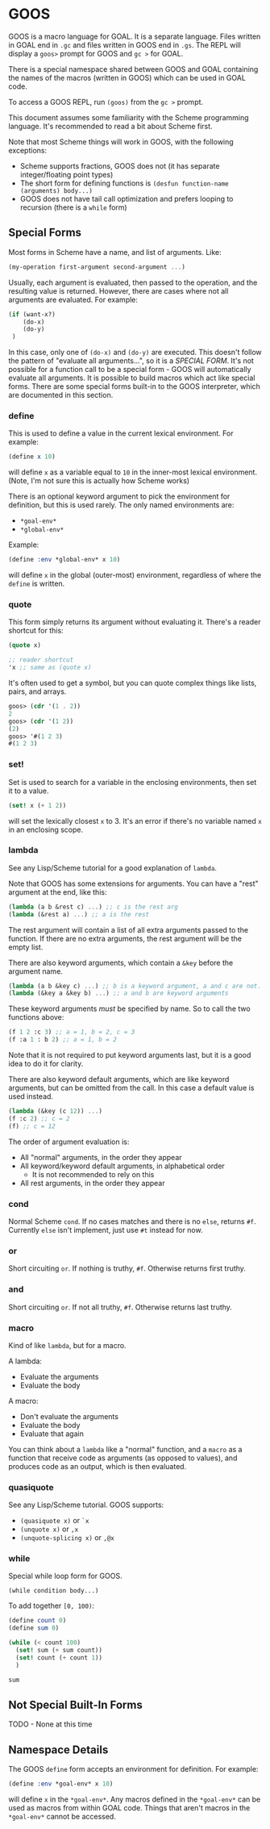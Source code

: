 # GOOS

GOOS is a macro language for GOAL. It is a separate language.  Files written in GOAL end in `.gc` and files written in GOOS end in `.gs`.  The REPL will display a `goos>` prompt for GOOS and `gc >` for GOAL.

There is a special namespace shared between GOOS and GOAL containing the names of the macros (written in GOOS) which can be used in GOAL code.

To access a GOOS REPL, run `(goos)` from the `gc >` prompt.

This document assumes some familiarity with the Scheme programming language.  It's recommended to read a bit about Scheme first.

Note that most Scheme things will work in GOOS, with the following exceptions:
- Scheme supports fractions, GOOS does not (it has separate integer/floating point types)
- The short form for defining functions is `(desfun function-name (arguments) body...)`
- GOOS does not have tail call optimization and prefers looping to recursion (there is a `while` form)

## Special Forms

Most forms in Scheme have a name, and list of arguments. Like:

```scheme
(my-operation first-argument second-argument ...)
```

Usually, each argument is evaluated, then passed to the operation, and the resulting value is returned.  However, there are cases where not all arguments are evaluated.  For example:

```scheme
(if (want-x?)
    (do-x)
    (do-y)
 )
```

In this case, only one of `(do-x)` and `(do-y)` are executed.  This doesn't follow the pattern of "evaluate all arguments...", so it is a *SPECIAL FORM*.  It's not possible for a function call to be a special form - GOOS will automatically evaluate all arguments.  It is possible to build macros which act like special forms.  There are some special forms built-in to the GOOS interpreter, which are documented in this section.

### define

This is used to define a value in the current lexical environment.
For example:

```scheme
(define x 10)
```

will define `x` as a variable equal to `10` in the inner-most lexical environment. (Note, I'm not sure this is actually how Scheme works)

There is an optional keyword argument to pick the environment for definition, but this is used rarely.  The only named environments are:
- `*goal-env*`
- `*global-env*`

Example:

```scheme
(define :env *global-env* x 10)
```

will define `x` in the global (outer-most) environment, regardless of where the `define` is written.

### quote
This form simply returns its argument without evaluating it.  There's a reader shortcut for this:

```scheme
(quote x)

;; reader shortcut
'x ;; same as (quote x)
```

It's often used to get a symbol, but you can quote complex things like lists, pairs, and arrays.

```scheme
goos> (cdr '(1 . 2))
2
goos> (cdr '(1 2))
(2)
goos> '#(1 2 3)
#(1 2 3)
```

### set!
Set is used to search for a variable in the enclosing environments, then set it to a value.

```scheme
(set! x (+ 1 2))
```

will set the lexically closest `x` to 3.  It's an error if there's no variable named `x` in an enclosing scope.

### lambda
See any Lisp/Scheme tutorial for a good explanation of `lambda`.

Note that GOOS has some extensions for arguments.  You can have a "rest" argument at the end, like this:

```scheme
(lambda (a b &rest c) ...) ;; c is the rest arg
(lambda (&rest a) ...) ;; a is the rest
```

The rest argument will contain a list of all extra arguments passed to the function.  If there are no extra arguments, the rest argument will be the empty list.

There are also keyword arguments, which contain a `&key` before the argument name.

```scheme
(lambda (a b &key c) ...) ;; b is a keyword argument, a and c are not.
(lambda (&key a &key b) ...) ;; a and b are keyword arguments
```

These keyword arguments _must_ be specified by name. So to call the two functions above:

```scheme
(f 1 2 :c 3) ;; a = 1, b = 2, c = 3
(f :a 1 : b 2) ;; a = 1, b = 2
```

Note that it is not required to put keyword arguments last, but it is a good idea to do it for clarity.

There are also keyword default arguments, which are like keyword arguments, but can be omitted from the call.  In this case a default value is used instead.

```scheme
(lambda (&key (c 12)) ...)
(f :c 2) ;; c = 2
(f) ;; c = 12
```

The order of argument evaluation is:
- All "normal" arguments, in the order they appear
- All keyword/keyword default arguments, in alphabetical order
  - It is not recommended to rely on this
- All rest arguments, in the order they appear

### cond
Normal Scheme `cond`. If no cases matches and there is no `else`, returns `#f`.
Currently `else` isn't implement, just use `#t` instead for now.

### or
Short circuiting `or`. If nothing is truthy, `#f`. Otherwise returns first truthy.

### and
Short circuiting `or`. If not all truthy, `#f`. Otherwise returns last truthy.

### macro
Kind of like `lambda`, but for a macro.

A lambda:
- Evaluate the arguments
- Evaluate the body

A macro:
- Don't evaluate the arguments
- Evaluate the body
- Evaluate that again

You can think about a `lambda` like a "normal" function, and a `macro` as a function that receive code as arguments (as opposed to values), and produces code as an output, which is then evaluated.

### quasiquote
See any Lisp/Scheme tutorial.  GOOS supports:

- `(quasiquote x)` or ``` `x ```
- `(unquote x)` or `,x`
- `(unquote-splicing x)` or `,@x`

### while
Special while loop form for GOOS.

`(while condition body...)`

To add together `[0, 100)`:

```scheme
(define count 0)
(define sum 0)

(while (< count 100)
  (set! sum (+ sum count))
  (set! count (+ count 1))
  )

sum
```

## Not Special Built-In Forms

TODO - None at this time


## Namespace Details

The GOOS `define` form accepts an environment for definition.  For example:

```scheme
(define :env *goal-env* x 10)
```

will define `x` in the `*goal-env*`.  Any macros defined in the `*goal-env*` can be used as macros from within GOAL code.
Things that aren't macros in the `*goal-env*` cannot be accessed.
